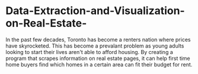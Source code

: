 # Data-Extraction-and-Visualization-on-Real-Estate-

In the past few decades, Toronto has become a renters nation where prices have skyrocketed. This has become a prevalant problem as young adults looking to start their lives aren't able to afford housing. By creating a program that scrapes information on real estate pages, it can help first time home buyers find which homes in a certain area can fit their budget for rent.



